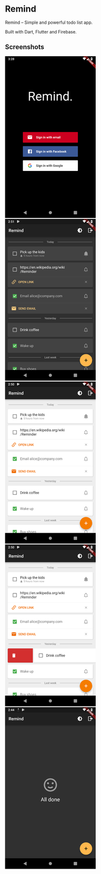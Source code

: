 # Remind

Remind – Simple and powerful todo list app.

Built with Dart, Flutter and Firebase.

## Screenshots

<img src="screenshots/screenshot0.png" width="300">

<img src="screenshots/screenshot1.png" width="300">

<img src="screenshots/screenshot2.png" width="300">

<img src="screenshots/screenshot3.png" width="300">

<img src="screenshots/screenshot4.png" width="300">